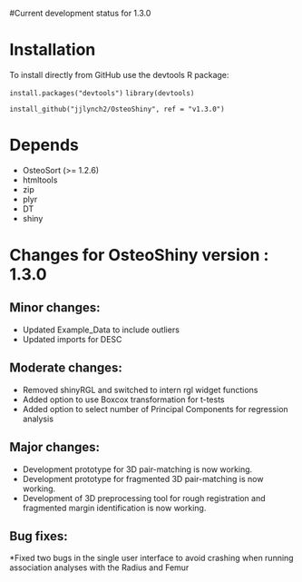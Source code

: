 #Current development status for 1.3.0
# Installation
To install directly from GitHub use the devtools R package:

`install.packages("devtools")`
`library(devtools)`

`install_github("jjlynch2/OsteoShiny", ref = "v1.3.0")`

# Depends
* OsteoSort (>= 1.2.6)
* htmltools
* zip
* plyr
* DT
* shiny

# Changes for OsteoShiny version : 1.3.0

## Minor changes:
* Updated Example_Data to include outliers
* Updated imports for DESC

## Moderate changes:
* Removed shinyRGL and switched to intern rgl widget functions
* Added option to use Boxcox transformation for t-tests
* Added option to select number of Principal Components for regression analysis

## Major changes:
* Development prototype for 3D pair-matching is now working.
* Development prototype for fragmented 3D pair-matching is now working.
* Development of 3D preprocessing tool for rough registration and fragmented margin identification is now working. 

## Bug fixes:
*Fixed two bugs in the single user interface to avoid crashing when running association analyses with the Radius and Femur